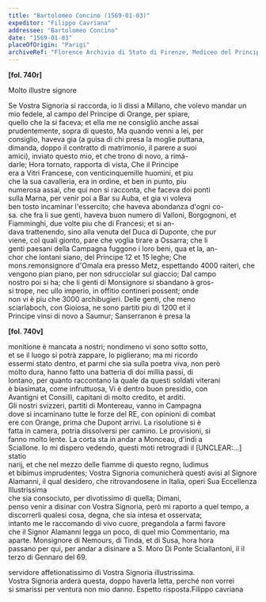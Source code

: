 ```yaml
---
title: "Bartolomeo Concino (1569-01-03)"
expeditor: "Filippo Cavriana"
addressee: "Bartolomeo Concino"
date: "1569-01-03"
placeOfOrigin: "Parigi"
archiveRef: "Florence Archivio di Stato di Firenze, Mediceo del Principato, 4850, fols. -"
---
```



**[fol. 740r]**

Molto illustre signore

Se Vostra Signoria  si raccorda, io li dissi a Millano, che volevo mandar un   
mio fedele, al campo del Principe di Orange, per spiare,   
quello che la si faceva; et ella me ne consigliò anche assai   
prudentemente, sopra di questo, Ma quando venni a lei, per   
consiglio, haveva gia (a guisa di chi presa la moglie puttana,   
dimanda, doppo il contratto di matrimonio, il parere a suoi   
amici), inviato questo mio, et che trono di novo, a rimá-  
darle; Hora tornato, rapporta di vista, Che il Principe  
era a Vitri Francese, con venticinquemille huomini, et piu   
che la sua cavalleria, era in ordine, et ben in punto, piu   
numerosa assai, che qui non  si racconta, che faceva doi ponti   
sulla Marna, per venir poi a Bar su Auba, et gia vi voleva   
ben tosto incaminar l'essercito; che haveva abondanza d'ogni co-  
sa. che fra li sue genti, haveva buon numero di Valloni, Borgognoni, et Fiamminghi, due volte piu che di Francesi; et si an-  
dava trattenendo, sino alla venuta del Duca di Duponte, che pur   
viene, col quali gionto, pare che voglia tirare a Ossarra; che li   
genti paesani della Campagna fuggono i loro beni, qua et la, an-  
chor che lontani siano, del Principe 12 et 15 leghe; Che   
mons.remonsignore d'Omala era presso Metz, espettando 4000 raiteri, che   
vengono pian piano, per non sdrucciolar sul giaccio; Dal campo   
nostro poi si ha; che li genti di Monsignore  si sbandano à gros-  
si trope, nec ullo imperio, in offitio contineri possent; onde   
non vi è piu che 3000 archibugieri. Delle genti, che meno   
sciarlaboch, con Gioiosa, ne sono partiti piu di 1200 et il   
Principe vinsi di novo a Saumur; Sanserranon  è presa la


**[fol. 740v]**

monitione è mancata a nostri; nondimeno vi sono sotto sotto,   
et se il luogo si potrà zappare, lo piglierano; ma mi ricordo   
essermi stato dentro, et parmi che sia sulla poetra viva, non però   
molto dura, hanno fatto una batteria di doi millia passi, di   
lontano, per quanto raccontano la quale da questi soldati viterani   
è biasimata, come infruttuosa, Vi è dentro buon presidio, con   
Avantigni et Consilli, capitani di molto credito, et arditi.   
Gli nostri svizzeri, partiti di Montereau, vanno in Campagna   
dove si incaminano tutte le forze del RE, con opinioni di combat   
ere con Orange, prima che Dupont arrivi. La risolutione si è   
fatta in camera, potria dissolversi per camino. Le provisioni, si   
fanno molto lente. La corta sta in andar a Monceau, d'indi a   
Sciallone. Io mi dispero vedendo, questi moti retrogradi il [UNCLEAR:...] statio   
narij, et che nel mezzo delle fiamme di questo regno, ludimus   
et bibimus imprudentes; Vostra Signoria  comunicherà questi avisi al Signore   
Alamanni, il qual desidero, che ritrovandosene in Italia, operi Sua Eccellenza Illustrissima   
che sia consociuto, per divotissimo di quella; Dimani,   
penso venir a disinar con Vostra Signoria, però mi raporto a quel tempo, a   
discorrerli qualesi cosa, degna, che sia intesa et osservata;   
intanto me le raccomando di vivo cuore, pregandola a farmi favore   
che il Signor Alamanni legga un poco, di quel mio Commentario, ma   
aparte. Monsignore di Nemours, di Tinda, et di Susa, hora hora   
passano per qui, per andar a disinare a S. Moro Di Ponte Sciallantoni, il il terzo  di Gennaro del 69.

servidore affetionatissimo  di Vostra Signoria illustrissima.   
Vostra Signoria  arderà questa, doppo haverla letta, perché non vorrei   
si smarissi per ventura non  mio danno. Espetto risposta.Filippo cavriana

